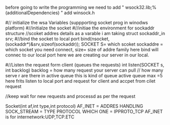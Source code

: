 before going to write the programming we need to add 
" wsock32.lib;%(additionalDependencies) "
add winsock.h

#// initialize the wsa Variables (suppporting socket prog in winodws platform)
#//initialze the socket 
#//initiae the environment for sockaddr structure
    //scoket addres details as a varable i am taking
    struct sockaddr_in srv;
#//bind the socket to local port
bind(nsocket,(sockaddr*)&srv,sizeof(sockaddr));
SOCKET S= which scoket
sockaddre  = which socket you need connect, 
size= size of addre family
here bind will connec to our local port here we are creating our server in our local.

#//Listen the request form client (queues the requests)
int listen(SOCKET s, int backlog)
backlog = how many request your server can pull // how many serve r are there in active queue this is kind of queue  active queue max =5
here frits listen to local port and request for client and accpet from cilet request 

//keep wait for new requests and processd as per the request

Socket(int af,int type,int protocol)
AF_INET = ADDRES HANDLING
SOCK_STREAM = TYPE
PROTOCOL WHICH ONE = IPPROTO_TCP
AF_INET is for internetwork:UDP,TCP.ETC